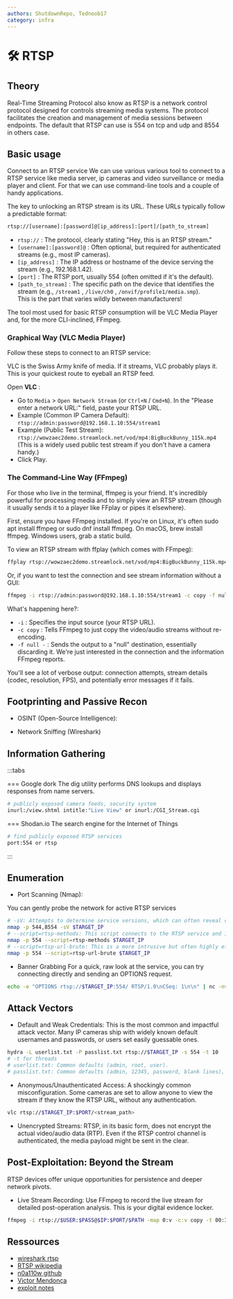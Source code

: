 ```yaml
---
authors: ShutdownRepo, Tednoob17
category: infra
---
```


# 🛠️ RTSP

## Theory
Real-Time Streaming Protocol also know as RTSP is a network control protocol designed for controls streaming media systems. The protocol facilitates the creation and management of media sessions between endpoints.
The default that RTSP can use is 554 on tcp and udp and 8554 in others case.

## Basic usage
Connect to an RTSP service
We can use various various tool to connect to a RTSP service like media server, ip cameras and video surveillance or media player and client. For that we can use command-line tools and a couple of handy applications.

The key to unlocking an RTSP stream is its URL. These URLs typically follow a predictable format:

```bash
rtsp://[username]:[password]@[ip_address]:[port]/[path_to_stream]
```
- `rtsp://` : The protocol, clearly stating "Hey, this is an RTSP stream."
- `[username]:[password]@` : Often optional, but required for authenticated streams (e.g., most IP cameras).
- `[ip_address]` : The IP address or hostname of the device serving the stream (e.g., 192.168.1.42).
- `[port]` : The RTSP port, usually 554 (often omitted if it's the default).
- `[path_to_stream]` : The specific path on the device that identifies the stream (e.g., `/stream1` , `/live/ch0` , `/onvif/profile1/media.smp`).  
This is the part that varies wildly between manufacturers!

The tool most used for basic RTSP consumption will be VLC Media Player and, for the more CLI-inclined, FFmpeg.
### Graphical Way (VLC Media Player)

Follow these steps to connect to an RTSP service:

VLC is the Swiss Army knife of media. If it streams, VLC probably plays it. This is your quickest route to eyeball an RTSP feed.

Open **VLC** :
- Go to `Media` > `Open Network Stream`  (or `Ctrl+N` / `Cmd+N`).
In the "Please enter a network URL:" field, paste your RTSP URL.
- Example (Common IP Camera Default):
  `rtsp://admin:password@192.168.1.10:554/stream1`
- Example (Public Test Stream):
  `rtsp://wowzaec2demo.streamlock.net/vod/mp4:BigBuckBunny_115k.mp4`
(This is a widely used public test stream if you don't have a camera handy.)
- Click Play.

### The Command-Line Way (FFmpeg)

For those who live in the terminal, ffmpeg is your friend. It's incredibly powerful for processing media and to simply view an RTSP stream (though it usually sends it to a player like FFplay or pipes it elsewhere).

First, ensure you have FFmpeg installed. If you're on Linux, it's often sudo apt install ffmpeg or sudo dnf install ffmpeg. On macOS, brew install ffmpeg. Windows users, grab a static build.

To view an RTSP stream with ffplay (which comes with FFmpeg):
```bash
ffplay rtsp://wowzaec2demo.streamlock.net/vod/mp4:BigBuckBunny_115k.mp4
```

Or, if you want to test the connection and see stream information without a GUI:

```bash
ffmpeg -i rtsp://admin:password@192.168.1.10:554/stream1 -c copy -f null -
```

What's happening here?:
- `-i` : Specifies the input source (your RTSP URL).
- `-c copy` : Tells FFmpeg to just copy the video/audio streams without re-encoding.
- `-f null -` : Sends the output to a "null" destination, essentially discarding it. We're just interested in the connection and the information FFmpeg reports.

You'll see a lot of verbose output: connection attempts, stream details (codec, resolution, FPS), and potentially error messages if it fails.

## Footprinting and Passive Recon
- OSINT (Open-Source Intelligence):

- Network Sniffing (Wireshark)

## Information Gathering


:::tabs

=== Google dork
The dig utility performs DNS lookups and displays responses from name servers.

```bash
# publicly exposed camera feeds, security system
inurl:/view.shtml intitle:"Live View" or inurl:/CGI_Stream.cgi
```

=== Shodan.io
The search engine for the Internet of Things

```bash
# find publicly exposed RTSP services
port:554 or rtsp
```
:::


## Enumeration


- Port Scanning (Nmap):

You can gently probe the network for active RTSP services
```bash
# -sV: Attempts to determine service versions, which can often reveal camera manufacturers and models.
nmap -p 544,8554 -sV $TARGET_IP
# --script=rtsp-methods: This script connects to the RTSP service and issues an OPTIONS * request to determine which RTSP methods the server supports.
nmap -p 554 --script=rtsp-methods $TARGET_IP
# --script=rtsp-url-brute: This is a more intrusive but often highly effective script.
nmap -p 554 --script=rtsp-url-brute $TARGET_IP
```

- Banner Grabbing
For a quick, raw look at the service, you can try connecting directly and sending an OPTIONS request.

```bash
echo -e "OPTIONS rtsp://$TARGET_IP:554/ RTSP/1.0\nCSeq: 1\n\n" | nc -nv $TARGET_IP 554
```

## Attack Vectors

- Default and Weak Credentials:
This is the most common and impactful attack vector. Many IP cameras ship with widely known default usernames and passwords, or users set easily guessable ones.

```bash
hydra -L userlist.txt -P passlist.txt rtsp://$TARGET_IP -s 554 -t 10
# -t for threads
# userlist.txt: Common defaults (admin, root, user).
# passlist.txt: Common defaults (admin, 12345, password, blank lines), plus dictionary words.
```
- Anonymous/Unauthenticated Access:
 A shockingly common misconfiguration. Some cameras are set to allow anyone to view the stream if they know the RTSP URL, without any authentication.
```bash
vlc rtsp://$TARGET_IP:$PORT/<stream_path>
```
- Unencrypted Streams: RTSP, in its basic form, does not encrypt the actual video/audio data (RTP). Even if the RTSP control channel is authenticated, the media payload might be sent in the clear.


## Post-Exploitation: Beyond the Stream

RTSP devices offer unique opportunities for persistence and deeper network pivots.
- Live Stream Recording: Use FFmpeg to record the live stream for detailed post-operation analysis. This is your digital evidence locker.

```bash
ffmpeg -i rtsp://$USER:$PASS@$IP:$PORT/$PATH -map 0:v -c:v copy -t 00:30:00 recorded_intel42.mp4
```


## Ressources
* [wireshark rtsp](https://wiki.wireshark.org/RTSP)
* [RTSP wikipedia](https://en.wikipedia.org/wiki/Real-Time_Streaming_Protocol)
* [n0a110w github](https://n0a110w.github.io/notes/security-stuff/services/rtsp.html)
* [Victor Mendonça](https://blog.victormendonca.com/2018/02/09/how-to-scan-for-rtsp-urls)
* [exploit notes](https://exploit-notes.hdks.org/exploit/network/protocol/rtsp-pentesting/)
